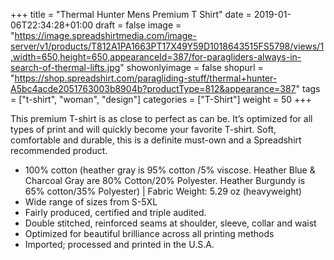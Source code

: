 +++
title = "Thermal Hunter Mens Premium T Shirt"
date = 2019-01-06T22:34:28+01:00
draft = false
image = "https://image.spreadshirtmedia.com/image-server/v1/products/T812A1PA1663PT17X49Y59D1018643515FS5798/views/1,width=650,height=650,appearanceId=387/for-paragliders-always-in-search-of-thermal-lifts.jpg"
showonlyimage = false
shopurl = "https://shop.spreadshirt.com/paragliding-stuff/thermal+hunter-A5bc4acde2051763003b8904b?productType=812&appearance=387"
tags = ["t-shirt", "woman", "design"]
categories = ["T-Shirt"]
weight = 50
+++

This premium T-shirt is as close to perfect as can be. It&#x2019;s optimized for all types of print and will quickly become your favorite T-shirt. Soft, comfortable and durable, this is a definite must-own and a Spreadshirt recommended product.
<ul class="listMCE">
 <li>100% cotton (heather gray is 95% cotton /5% viscose. Heather Blue &amp; Charcoal Gray are 80% Cotton/20% Polyester. Heather Burgundy is 65% cotton/35% Polyester) | Fabric Weight: 5.29 oz (heavyweight)</li>
 <li>Wide range of sizes from S-5XL</li>
 <li>Fairly produced, certified and triple audited.</li>
 <li>Double stitched, reinforced seams at shoulder, sleeve, collar and waist</li>
 <li>Optimized for beautiful brilliance across all printing methods</li>
 <li>Imported; processed and printed in the U.S.A.</li>
</ul>